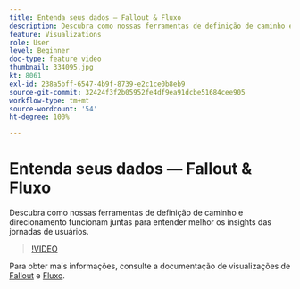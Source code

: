 ```yaml
---
title: Entenda seus dados — Fallout & Fluxo
description: Descubra como nossas ferramentas de definição de caminho e direcionamento funcionam juntas para entender melhor os insights das jornadas de usuários.
feature: Visualizations
role: User
level: Beginner
doc-type: feature video
thumbnail: 334095.jpg
kt: 8061
exl-id: 238a5bff-6547-4b9f-8739-e2c1ce0b8eb9
source-git-commit: 32424f3f2b05952fe4df9ea91dcbe51684cee905
workflow-type: tm+mt
source-wordcount: '54'
ht-degree: 100%

---
```


# Entenda seus dados — Fallout &amp; Fluxo

Descubra como nossas ferramentas de definição de caminho e direcionamento funcionam juntas para entender melhor os insights das jornadas de usuários.

>[!VIDEO](https://video.tv.adobe.com/v/334095/?quality=12&learn=on)

Para obter mais informações, consulte a documentação de visualizações de [Fallout](https://experienceleague.adobe.com/docs/analytics/analyze/analysis-workspace/visualizations/fallout/fallout-flow.html?lang=pt-BR) e [Fluxo](https://experienceleague.adobe.com/docs/analytics/analyze/analysis-workspace/visualizations/flow/flow.html?lang=pt-BR).
